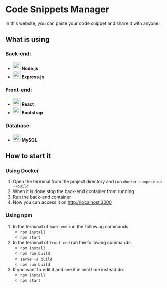 # Code Snippets Manager

In this website, you can paste your code snippet and share it with anyone!

## What is using

### **Back-end:**
- <img src="https://skillicons.dev/icons?i=nodejs" width="24"> **Node.js**
- <img src="https://skillicons.dev/icons?i=express" width="24"> **Express.js**

### **Front-end:**
- <img src="https://skillicons.dev/icons?i=react" width="24"> **React**
- <img src="https://skillicons.dev/icons?i=bootstrap" width="24"> **Bootstrap**

### **Database:**
- <img src="https://skillicons.dev/icons?i=mysql" width="24"> **MySQL**

## How to start it
### Using Docker
1. Open the terminal from the project directory and run `docker-compose up --build`
2. When it is done stop the back-end container from running
3. Run the back-end container
4. Now you can access it on [http://localhost:3000](http://localhost:3000)

### Using npm
1. In the terminal of `back-end` run the following commands:
   - `npm install`
   - `npm start`
2. In the terminal of `front-end` run the following commands:
   - `npm install`
   - `npm run build`
   - `serve -s build`
   - `npm run build`
3. If you want to edit it and see it in real time instead do:
   - `npm install`
   - `npm start`